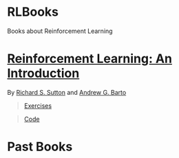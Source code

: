 # RLBooks

Books about Reinforcement Learning

# [Reinforcement Learning: An Introduction](http://incompleteideas.net/book/the-book.html)

By [Richard S. Sutton](http://incompleteideas.net/index.html) and [Andrew G. Barto](https://people.cs.umass.edu/~barto/)

> [Exercises](Reinforcement_Learning_An_Introduction_by_RSutton/Exercises/README.md)

> [Code](Reinforcement_Learning_An_Introduction_by_RSutton/Code/README.md)

# Past Books
